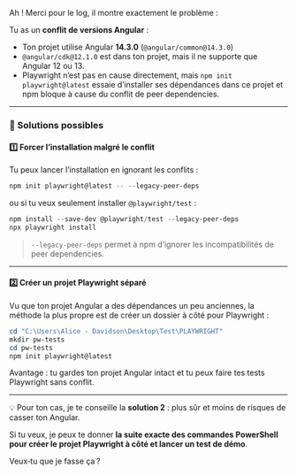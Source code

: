 Ah ! Merci pour le log, il montre exactement le problème :

Tu as un **conflit de versions Angular** :

* Ton projet utilise Angular **14.3.0** (`@angular/common@14.3.0`)
* `@angular/cdk@12.1.0` est dans ton projet, mais il ne supporte que Angular 12 ou 13.
* Playwright n’est pas en cause directement, mais `npm init playwright@latest` essaie d’installer ses dépendances dans ce projet et npm bloque à cause du conflit de peer dependencies.

---

### 🔹 Solutions possibles

#### 1️⃣ Forcer l’installation malgré le conflit

Tu peux lancer l’installation en ignorant les conflits :

```powershell
npm init playwright@latest -- --legacy-peer-deps
```

ou si tu veux seulement installer `@playwright/test` :

```powershell
npm install --save-dev @playwright/test --legacy-peer-deps
npx playwright install
```

> `--legacy-peer-deps` permet à npm d’ignorer les incompatibilités de peer dependencies.

---

#### 2️⃣ Créer un **projet Playwright séparé**

Vu que ton projet Angular a des dépendances un peu anciennes, la méthode la plus propre est de créer un dossier à côté pour Playwright :

```powershell
cd "C:\Users\Alice - Davidson\Desktop\Test\PLAYWRIGHT"
mkdir pw-tests
cd pw-tests
npm init playwright@latest
```

Avantage : tu gardes ton projet Angular intact et tu peux faire tes tests Playwright sans conflit.

---

💡 Pour ton cas, je te conseille la **solution 2** : plus sûr et moins de risques de casser ton Angular.

Si tu veux, je peux te donner **la suite exacte des commandes PowerShell pour créer le projet Playwright à côté et lancer un test de démo**.

Veux‑tu que je fasse ça ?
